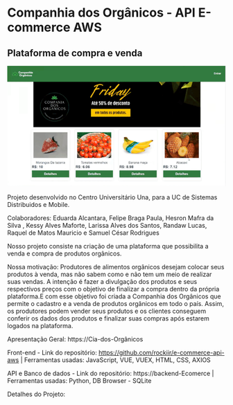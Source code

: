 # Companhia dos Orgânicos - API E-commerce AWS
## Plataforma de compra e venda

![GIF](https://github.com/eduarda-alcantara/API-E-commerce-AWS/blob/main/Gif%20Inicial/api%20gif.gif)

Projeto desenvolvido no Centro Universitário Una, para a UC de Sistemas Distribuidos e Mobile.

Colaboradores: Eduarda Alcantara, Felipe Braga Paula, Hesron Mafra da Silva , Kessy Alves Maforte, Larissa Alves dos Santos, Randaw Lucas, Raquel de Matos Mauricio e Samuel César Rodrigues 

Nosso projeto consiste na criação de uma plataforma que possibilita a venda e compra de produtos orgânicos.

Nossa motivação: Produtores de alimentos orgânicos desejam colocar seus produtos à venda, mas não sabem como e não tem um meio de realizar suas vendas. A intenção é fazer a divulgação dos produtos e seus respectivos preços com o objetivo de finalizar a compra dentro da própria plataforma.E com esse objetivo foi criada a Companhia dos Orgânicos que permite o cadastro e a venda de produtos orgânicos em todo o país. Assim, os produtores podem vender seus produtos e os clientes conseguem conferir os dados dos produtos e finalizar suas compras após estarem logados na plataforma.

Apresentação Geral: https://Cia-dos-Orgânicos

Front-end - Link do repositório: https://github.com/rockiir/e-commerce-api-aws | Ferramentas usadas: JavaScript, VUE, VUEX, HTML, CSS, AXIOS 

API e Banco de dados - Link do repositório: https://backend-Ecomerce | Ferramentas usadas: Python, DB Browser - SQLite

Detalhes do Projeto:
